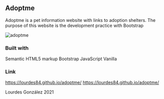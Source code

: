 <h2>Adoptme</h2>

<p>Adoptme is a pet information website with links to adoption shelters. The purpose of this website is the development practice with Bootstrap</p>


![adoptme](https://user-images.githubusercontent.com/87137074/125093392-85f34a00-e0d2-11eb-9465-290cb1436645.jpg)

### Built with

Semantic HTML5 markup
Bootstrap
JavaScript Vanilla

### Link

<a href="https://lourdes84.github.io/adoptme/" target="_blank">https://lourdes84.github.io/adoptme/</a>
https://lourdes84.github.io/adoptme/

<p>Lourdes González 2021</p>



